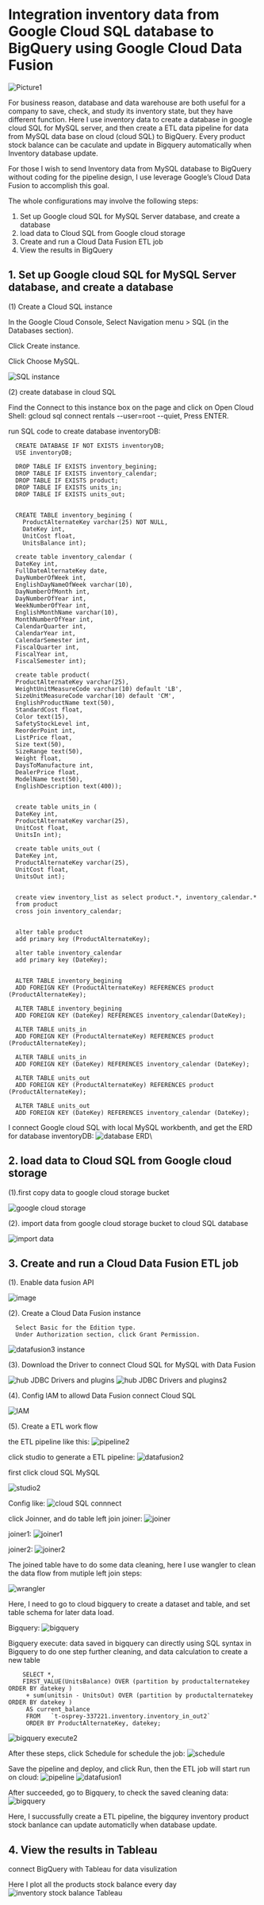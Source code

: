 # Integration inventory data from Google Cloud SQL database to BigQuery using Google Cloud Data Fusion

![Picture1](https://user-images.githubusercontent.com/98153604/151009547-dbd113f8-968a-4ac2-9112-b16a2d69cc19.png)

For business reason, database and data warehouse are both useful for a company to save, check, and study its inventory state, but they have different function. Here I use inventory data to create a database in google cloud SQL for MySQL server, and then create a ETL data pipeline for data from MySQL data base on cloud (cloud SQL) to BigQuery.
Every product stock balance can be caculate and update in Bigquery automatically when Inventory database update.

For those I wish to send Inventory data from MySQL database to BigQuery without coding for the pipeline design, I use leverage Google’s Cloud Data Fusion to accomplish this goal. 

The whole configurations may involve the following steps:

1. Set up Google cloud SQL for MySQL Server database, and create a database
2. load data to Cloud SQL from Google cloud storage
3. Create and run a Cloud Data Fusion ETL job
4. View the results in BigQuery

## 1. Set up Google cloud SQL for MySQL Server database, and create a database

(1) Create a Cloud SQL instance

   In the Google Cloud Console, Select Navigation menu > SQL (in the Databases section).
   
   Click Create instance.

   Click Choose MySQL.
   
   ![SQL instance](https://user-images.githubusercontent.com/98153604/151021358-f3d241cd-6adf-43c3-afcb-04815fbbc2f6.JPG)

 (2) create database in cloud SQL
 
 Find the Connect to this instance box on the page and click on Open Cloud Shell: gcloud sql connect rentals --user=root --quiet, 
    Press ENTER.
    
 run SQL code to create database inventoryDB:
    
      CREATE DATABASE IF NOT EXISTS inventoryDB;
      USE inventoryDB;

      DROP TABLE IF EXISTS inventory_begining;
      DROP TABLE IF EXISTS inventory_calendar;
      DROP TABLE IF EXISTS product;
      DROP TABLE IF EXISTS units_in;
      DROP TABLE IF EXISTS units_out;


      CREATE TABLE inventory_begining (
        ProductAlternateKey varchar(25) NOT NULL,
        DateKey int,
        UnitCost float,
        UnitsBalance int);

      create table inventory_calendar (
      DateKey int,
      FullDateAlternateKey date,
      DayNumberOfWeek int,
      EnglishDayNameOfWeek varchar(10),
      DayNumberOfMonth int,	
      DayNumberOfYear int,
      WeekNumberOfYear int,
      EnglishMonthName varchar(10),
      MonthNumberOfYear int,
      CalendarQuarter int,	
      CalendarYear int,	
      CalendarSemester int,	
      FiscalQuarter int,	
      FiscalYear int,
      FiscalSemester int);

      create table product(
      ProductAlternateKey varchar(25),
      WeightUnitMeasureCode varchar(10) default 'LB',
      SizeUnitMeasureCode varchar(10) default 'CM',
      EnglishProductName text(50),
      StandardCost float, 
      Color text(15),
      SafetyStockLevel int,
      ReorderPoint int,
      ListPrice float,
      Size text(50),
      SizeRange text(50),
      Weight float,
      DaysToManufacture int,
      DealerPrice float,
      ModelName text(50),
      EnglishDescription text(400));


      create table units_in (
      DateKey int,
      ProductAlternateKey varchar(25),
      UnitCost float,
      UnitsIn int);

      create table units_out (
      DateKey int,
      ProductAlternateKey varchar(25),
      UnitCost float,
      UnitsOut int);


      create view inventory_list as select product.*, inventory_calendar.*
      from product
      cross join inventory_calendar;


      alter table product 
      add primary key (ProductAlternateKey);

      alter table inventory_calendar
      add primary key (DateKey);


      ALTER TABLE inventory_begining
      ADD FOREIGN KEY (ProductAlternateKey) REFERENCES product (ProductAlternateKey);

      ALTER TABLE inventory_begining
      ADD FOREIGN KEY (DateKey) REFERENCES inventory_calendar(DateKey);

      ALTER TABLE units_in
      ADD FOREIGN KEY (ProductAlternateKey) REFERENCES product (ProductAlternateKey);

      ALTER TABLE units_in
      ADD FOREIGN KEY (DateKey) REFERENCES inventory_calendar (DateKey);

      ALTER TABLE units_out
      ADD FOREIGN KEY (ProductAlternateKey) REFERENCES product (ProductAlternateKey);

      ALTER TABLE units_out
      ADD FOREIGN KEY (DateKey) REFERENCES inventory_calendar (DateKey);
      
   I connect Google cloud SQL with local MySQL workbenth, and get the ERD for database inventoryDB:
   ![database ERD](https://user-images.githubusercontent.com/98153604/151031746-65b11670-3469-4e83-b0ac-88533752019f.JPG)\
   
  ## 2. load data to Cloud SQL from Google cloud storage
      
  (1).first copy data to google cloud storage bucket
      
  ![google cloud storage](https://user-images.githubusercontent.com/98153604/151032350-2734020d-f0bc-419c-b113-abf995dcccab.JPG)
      
  (2). import data from google cloud storage bucket to cloud SQL database
      
  ![import data](https://user-images.githubusercontent.com/98153604/151032628-18564a8a-be34-4850-afdb-3ed6e40cf8a0.JPG)
  
  ## 3. Create and run a Cloud Data Fusion ETL job

  
  (1). Enable data fusion API
  
  ![image](https://user-images.githubusercontent.com/98153604/151033425-9ce30e77-aa77-40e1-8efe-4b789ef1a025.png)
  
  (2). Create a Cloud Data Fusion instance
  
      Select Basic for the Edition type.
      Under Authorization section, click Grant Permission.
      
  ![datafusion3 instance](https://user-images.githubusercontent.com/98153604/151036674-688ed51e-1a4c-45c1-8e7f-6643e3fc62ba.JPG)
  
  (3). Download the Driver to connect Cloud SQL for MySQL with Data Fusion
  
  ![hub JDBC Drivers and plugins](https://user-images.githubusercontent.com/98153604/151037046-9a968fb6-ab29-41bb-9814-e5c019782807.JPG)
  ![hub JDBC Drivers and plugins2](https://user-images.githubusercontent.com/98153604/151037095-8e76172a-b223-4e89-914f-ca5163d374fa.JPG)
  
  (4). Config IAM to allowd Data Fusion connect Cloud SQL
  
  ![IAM](https://user-images.githubusercontent.com/98153604/151038104-b007d6a7-d4fc-4011-bcbe-678d2463e5c9.jpg)
  
  (5). Create a ETL work flow
  
 the ETL pipeline like this:
 ![pipeline2](https://user-images.githubusercontent.com/98153604/151041579-b73823cd-73b8-4e97-a99a-b7bc9758d426.JPG)

  click studio to generate a ETL pipeline:
  ![datafusion2](https://user-images.githubusercontent.com/98153604/151038325-4d15f4f0-3517-4687-b62d-50f334fde158.JPG)

  first click cloud SQL MySQL
     
 ![studio2](https://user-images.githubusercontent.com/98153604/151038700-0e9f3e91-1cc9-45a4-b825-014e406ed714.JPG)
 
 Config like:
 ![cloud SQL connnect](https://user-images.githubusercontent.com/98153604/151038842-0a9a9efe-002b-47ce-b3b5-4602850c9036.JPG)
 
 click Joinner, and do table left join
 joiner:
 ![joiner](https://user-images.githubusercontent.com/98153604/151039375-0355eeb2-e009-4de2-a08c-7885f04a8a26.JPG)
 
 joiner1:
 ![joiner1](https://user-images.githubusercontent.com/98153604/151039485-51585624-ec8d-462a-a14e-b359b030a7f0.JPG)
 
 joiner2:
  ![joiner2](https://user-images.githubusercontent.com/98153604/151039540-2b4ff573-cc51-4f45-a2b6-aa5732e6423d.JPG)

The joined table have to do some data cleaning, here I use wangler to clean the data flow from mutiple left join steps:

![wrangler](https://user-images.githubusercontent.com/98153604/151040032-a3432e1a-b672-473f-a158-f14dc26a165c.JPG)

Here, I need to go to cloud bigquery to create a dataset and table, and set table schema for later data load.

Bigquery:
![bigquery](https://user-images.githubusercontent.com/98153604/151040186-d2072f99-7dfd-4cd8-b7a9-673e6e969d93.JPG)

Bigquery execute: data saved in bigquery can directly using SQL syntax in Bigquery to do one step further cleaning, and data calculation to create a new table

        SELECT *,
        FIRST_VALUE(UnitsBalance) OVER (partition by productalternatekey ORDER BY datekey ) 
         + sum(unitsin - UnitsOut) OVER (partition by productalternatekey ORDER BY datekey )
         AS current_balance
         FROM 	`t-osprey-337221.inventory.inventory_in_out2`
         ORDER BY ProductAlternateKey, datekey;

![bigquery execute2](https://user-images.githubusercontent.com/98153604/151041427-f7c8ec1a-cb97-40c9-957e-535f8f413f0f.JPG)

After these steps, click Schedule for schedule the job:
![schedule](https://user-images.githubusercontent.com/98153604/151041896-428e0fcb-f7cd-4575-a9fe-de315d4bbe71.JPG)

Save the pipeline and deploy, and click Run, then the ETL job will start run on cloud:
![pipeline](https://user-images.githubusercontent.com/98153604/151042130-4f9f0994-dafb-45fa-beba-8a427197bcd7.JPG)
![datafusion1](https://user-images.githubusercontent.com/98153604/151044061-e53ee358-0006-4cb7-a7a0-2c07111c20ab.JPG)


After succeeded, go to Bigquery, to check the saved cleaning data:
![bigquery](https://user-images.githubusercontent.com/98153604/151043787-6aff057d-61f5-4f24-9b90-db723aed404b.JPG)

Here, I succussfully create a ETL pipeline, the bigqurey inventory product stock banlance can update automaticlly when database update.

## 4. View the results in Tableau

connect BigQuery with Tableau for data visulization

Here I plot all the products stock balance every day
![inventory stock balance Tableau](https://user-images.githubusercontent.com/98153604/151047881-e61d54d8-6217-4a1d-a38a-12de00c08d73.JPG)


























  


     



  
  



  


    



    


